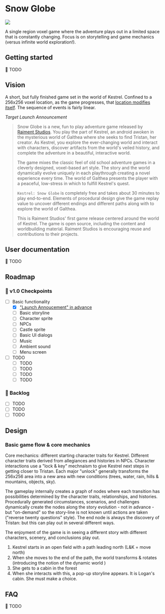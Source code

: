# Snow Globe

[![](https://img.shields.io/badge/feedback-welcome!-1a6)](https://github.com/raiment-studios/monorepo/discussions)

A single region voxel game where the adventure plays out in a limited space that is constantly changing. Focus is on storytelling and game mechanics (versus infinite world exploration!).

## Getting started

🚧 TODO

## Vision

A short, but fully finished game set in the world of Kestrel. Confined to a 256x256 voxel location, as the game progresses, that [location modifies itself](https://twitter.com/RidleyWinters/status/1528219337659600896). The sequence of events is fairly linear.

_Target Launch Announcement_

> Snow Globe is a new, fun to play adventure game released by [Raiment Studios](https://raiment-studios.github.io/). You play the part of Kestrel, an android awoken in the mysterious world of Galthea where she seeks to find Tristan, her creator.  As Kestrel, you explore the ever-changing world and interact with characters, discover artifacts from the world's veiled history, and complete the adventure in a beautiful, interactive world.
>
> The game mixes the classic feel of old school adventure games in a cleverly designed, voxel-based art style.  The story and the world dynamically evolve uniquely in each playthrough creating a novel experience every time. The world of Galthea presents the player with a peaceful, low-stress in which to fulfill Kestrel's quest.
> 
> `Kestrel: Snow Globe` is completely free and takes about 30 minutes to play end-to-end. Elements of procedural design give the game replay value to uncover different endings and different paths along with to explore the world of Galthea.
>
> This is Raiment Studios' first game release centered around the world of Kestrel. The game is open source, including the content and worldbuilding material.  Raiment Studios is encouraging reuse and contributions to their projects.

## User documentation

🚧 TODO

## Roadmap

### 🏁 v1.0 Checkpoints

-   [ ] Basic functionality
    -   [x] ["Launch Annoucement" in advance](https://www.productplan.com/glossary/working-backward-amazon-method/)
    -   [ ] Basic storyline
    -   [ ] Character sprite
    -   [ ] NPCs
    -   [ ] Castle sprite
    -   [ ] Basic UI dialogs
    -   [ ] Music
    -   [ ] Ambient sound
    -   [ ] Menu screen
-   [ ] TODO
    -   [ ] TODO
    -   [ ] TODO
    -   [ ] TODO
    -   [ ] TODO

### 🎄 Backlog

-   [ ] TODO
-   [ ] TODO
-   [ ] TODO

## Design

### Basic game flow & core mechanics

Core mechanics: different starting character traits for Kestrel. Different character traits derived from allegiances and histories in NPCs.  Character interactions use a "lock & key" mechnaism to give Kestrel next steps in getting closer to Tristan.  Each major "unlock" generally transforms the 256x256 area into a new area with new conditions (trees, water, rain, hills & mountains, objects, sky).

The gameplay internally creates a graph of nodes where each transition has possibilities determined by the character traits, relationships, and histories. Procedurally generated circumstances, scenarios, and challenges dynamically create the nodes along the story evolution - not in advance - but "on-demand" so the story-line is not known until actions are taken ("reverse twenty questions" style).  The end node is always the discovery of Tristan: but this can play out in several different ways.

The enjoyment of the game is in seeing a different story with different characters, scenery, and conclusions play out.

1.  Kestrel starts in an open field with a path leading north (L&K = move north)
2. When she moves to the end of the path, the world transforms & rotates (introducing the notion of the dynamic world )
3. She gets to a cabin in the forest 
4. When she interacts with this, a pop-up storyline appears. It is Logan's cabin. She must make a choice.


## FAQ

🚧 TODO
